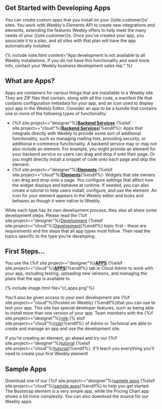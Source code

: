 ## Get Started with Developing Apps
You can create custom apps that you install on your {{site.customer}}s' sites. You work with Weebly's Elements API to create new integrations and elements, extending the features Weebly offers to help meet the many needs of your {{site.customer}}s. Once you've created your app, you associate it to a plan, and all sites with that plan will have the app automatically installed.

{% include note.html content="App development is not available to all Weebly installations. If you do not have this functionality and want more info, contact your Weebly business development sales rep." %}

## What are Apps?
​Apps are containers for various things that are installable to a Weebly site. They are ZIP files that contain, along with all the code, a manifest file that contains configuration metadata for your app, and an icon used to display your app in the Weebly Editor. Consider an app to be a bundle that contains one or more of the following types of functionality:
* {%if site.project=="designer"%}[**Backend Services**](ds_apps_backend.html) {%elsif site.project=="cloud"%}[**Backend Services**](cl_apps_backend.html){%endif%}: Apps that integrate directly with Weebly to provide some sort of additional functionality, such as managing mailing lists, providing security, or additional e-commerce functionality. A backend service may or may not also include an element. For example, you might provide an element for your backend service so users can drag and drop it onto their page. Or you might directly install a snippet of code onto each page and skip the element.
* {%if site.project=="designer"%}[**Elements**](ds_apps_elements.html) {%elsif site.project=="cloud"%}[**Elements**](cl_apps_elements.html){%endif%}: Widgets that site owners can drag and drop onto a page. You configure settings that affect how the widget displays and behaves at runtime. If needed, you can also create a tutorial to help users install, configure, and use the element. An icon for your element appears in the Weebly editor and looks and behaves as though it were native to Weebly.

While each type has its own development process, they also all share some development steps. Please read the {%if site.project=="designer"%}[Development](ds_apps_dev.html) {%elsif site.project=="cloud"%}[Development](cl_apps_dev.html){%endif%} topic first - these are requirements and the steps that all app types must follow. Then read the topics specific to the type you're developing.

## First Steps...

You use the {%if site.project=="designer"%}[**APPS**](ds_apps_manage.html) {%elsif site.project=="cloud"%}[**APPS**](cl_apps_manage.html){%endif%} tab in <a data-container="body" data-toggle="popover" data-content="{{site.data.glossary.Cloud_Admin}}">Cloud Admin</a> to work with your app, including testing, uploading new versions, and managing the plans that the app is available to.
<!--todo: get screenshot-->{% include image.html file="cl_apps.png"%}

You'll also be given access to your own development site {%if site.project=="cloud"%}(hosted on Weebly) {%endif%}that you can use to test your app. This site has special developer features, such as being able to install more than one version of your app. Team members with the {%if site.project=="designer"%}[role](ds_gs_team_members.html#team-member-roles) {% elsif site.project=="cloud"%}[role](cl_gs_team_members.html#team-member-roles){%endif%} of Admin or Technical are able to create and manage an app and use the development site.

If you're creating an element, go ahead and try our {%if site.project=="designer"%}[tutorial](ds_element_main.html) {%elsif site.project=="cloud"%}[tutorial](cl_element_main.html){%endif%}. It'll teach you everything you'll need to create your first Weebly element!

## Sample Apps

Download one of our {%if site.project=="designer"%}[sample apps](ds_apps_samples.html) {%elsif site.project=="cloud"%}[sample apps](cl_apps_samples.html){%endif%} to help you get started. The Bootstrap element is a very simple app, while the Pricing Chart app shows a bit more complexity. You can also download the source for our Weebly apps.
